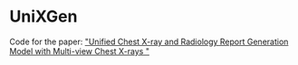 # UniXGen

Code for the paper:
["Unified Chest X-ray and Radiology Report Generation Model with Multi-view Chest X-rays
"](https://arxiv.org/abs/2302.12172)
